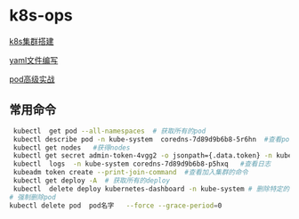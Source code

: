 # k8s-ops
[k8s集群搭建](docker_k8s.md)

[yaml文件编写](yaml_concept.md)

[pod高级实战](pod_adv.md)

## 常用命令

```bash
 kubectl  get pod --all-namespaces  # 获取所有的pod
 kubectl describe pod -n kube-system  coredns-7d89d9b6b8-5r6hn  #查看pod 描述
 kubectl get nodes   #获得nodes 
 kubectl get secret admin-token-4vgg2 -o jsonpath={.data.token} -n kube-system |base64 -  #查看密码
 kubectl  logs  -n kube-system coredns-7d89d9b6b8-p5hxq   #查看日志
 kubeadm token create --print-join-command  #查看加入集群的命令
 kubectl get deploy -A  # 获取所有的deploy
 kubectl  delete deploy kubernetes-dashboard -n kube-system # 删除特定的deploy
# 强制删除pod
kubectl delete pod  pod名字   --force --grace-period=0
```

# 